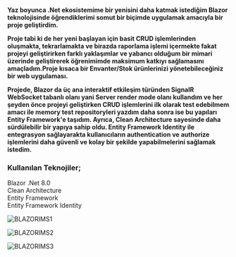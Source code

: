 <h4>Yaz boyunca .Net ekosistemime bir yenisini daha katmak istediğim Blazor teknolojisinde öğrendiklerimi somut bir biçimde uygulamak amacıyla bir proje geliştirdim.

Proje tabi ki de her yeni başlayan için basit CRUD işlemlerinden oluşmakta, tekrarlamakta ve birazda raporlama işlemi içermekte fakat projeyi geliştirirken farklı yaklaşımlar ve yabancı olduğum bir mimari üzerinde geliştirerek öğrenimimde maksimum katkıyı sağlamasını amaçladım.Proje kısaca bir Envanter/Stok ürünlerinizi yönetebileceğiniz bir web uygulaması.

Projede, Blazor da üç ana interaktif etkileşim türünden SignalR WebSocket tabanlı olanı yani Server render mode olanı kullandım ve her şeyden önce projeyi geliştirken CRUD işlemlerini ilk olarak test edebilmem amacı ile memory test repositoryleri yazdım daha sonra ise bu yapıları Entity Framework'e taşıdım. Ayrıca, Clean Architecture sayesinde daha sürdülebilir bir yapıya sahip oldu. Entity Framework Identity ile entegrasyon sağlayarakta kullanıcıların authentication ve authorize işlemlerini daha güvenli ve kolay bir şekilde yapabilmelerini sağlamak istedim.
</h4>

<h3>Kullanılan Teknojiler;</h3>
Blazor .Net 8.0</br>
Clean Architecture</br>
Entity Framework</br>
Entity Framework Identity
</br>

![BLAZORIMS1](https://github.com/user-attachments/assets/a7bc06ce-919e-4a5e-bf90-f4452b2b3d50)

![BLAZORIMS2](https://github.com/user-attachments/assets/f18e8114-edfc-4b61-af46-f51a019d0800)

![BLAZORIMS3](https://github.com/user-attachments/assets/c14ff36a-ecb3-47e5-b1d4-c05ebd9c9cd0)



